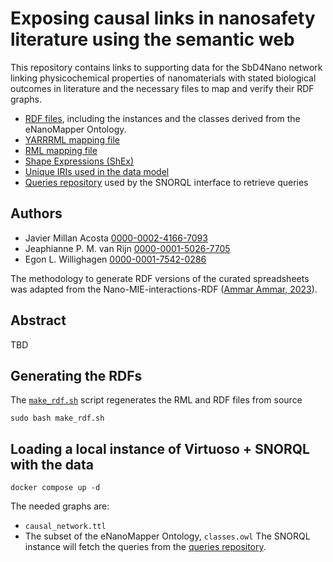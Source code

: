 # Exposing causal links in nanosafety literature using the semantic web

This repository contains links to supporting data for the SbD4Nano network linking physicochemical properties of nanomaterials with stated biological outcomes in literature and the necessary files to map and verify their RDF graphs.

- [RDF files](data/RDF/), including the instances and the classes derived from the eNanoMapper Ontology.
- [YARRRML mapping file](/mappings/causal_network.yarrrml.yml)
- [RML mapping file](mappings/causal_network.rml)
- [Shape Expressions (ShEx)](/shapes)
- [Unique IRIs used in the data model](https://github.com/h2020-sbd4nano/SbD4Nano_Causal_RDF/blob/master/data/iris.tsv)
- [Queries repository](https://github.com/h2020-sbd4nano/SbD4nano-causal-SPARQL/) used by the SNORQL interface to retrieve queries

## Authors

- Javier Millan Acosta [0000-0002-4166-7093](https://orcid.org/0000-0002-4166-7093)
- Jeaphianne P. M. van Rijn [0000-0001-5026-7705](https://orcid.org/0000-0001-5026-7705)
- Egon L. Willighagen [0000-0001-7542-0286](https://orcid.org/0000-0001-7542-0286)

The methodology to generate RDF versions of the curated spreadsheets was adapted from the Nano-MIE-interactions-RDF ([Ammar Ammar, 2023](https://doi.org/10.5281/zenodo.8075705)).


## Abstract
TBD 

## Generating the RDFs

The [`make_rdf.sh`](/make_rdf.sh) script regenerates the RML and RDF files from source
```
sudo bash make_rdf.sh
```

## Loading a local instance of Virtuoso + SNORQL with the data
```
docker compose up -d
```
The needed graphs are:
- `causal_network.ttl`
- The subset of the eNanoMapper Ontology, `classes.owl`
The SNORQL instance will fetch the queries from the [queries repository](https://github.com/h2020-sbd4nano/SbD4nano-causal-SPARQL/tree/main).
